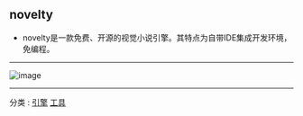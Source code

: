 ## novelty

+ novelty是一款免费、开源的视觉小说引擎。其特点为自带IDE集成开发环境，免编程。

---

![image](https://user-images.githubusercontent.com/29478722/176579839-98154a6c-f3a9-42d7-b80e-ed179b81a6ac.png)

---
分类 : [引擎](/分类/引擎.md) [工具](/分类/工具.md)
